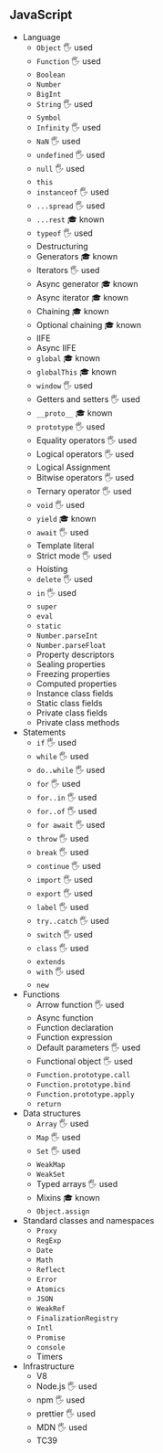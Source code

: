 ## JavaScript

- Language
  - `Object` 🖐️ used
  - `Function` 🖐️ used
  - `Boolean`
  - `Number`
  - `BigInt`
  - `String` 🖐️ used
  - `Symbol`
  - `Infinity` 🖐️ used
  - `NaN` 🖐️ used
  - `undefined` 🖐️ used
  - `null` 🖐️ used
  - `this`
  - `instanceof` 🖐️ used
  - `...spread` 🖐️ used
  - `...rest` 🎓 known
  - `typeof` 🖐️ used
  - Destructuring
  - Generators 🎓 known
  - Iterators 🖐️ used
  - Async generator 🎓 known
  - Async iterator 🎓 known
  - Chaining 🎓 known
  - Optional chaining 🎓 known
  - IIFE
  - Async IIFE
  - `global` 🎓 known
  - `globalThis` 🎓 known
  - `window` 🖐️ used
  - Getters and setters 🖐️ used
  - `__proto__` 🎓 known
  - `prototype` 🖐️ used
  - Equality operators 🖐️ used
  - Logical operators 🖐️ used
  - Logical Assignment
  - Bitwise operators 🖐️ used
  - Ternary operator 🖐️ used
  - `void` 🖐️ used
  - `yield` 🎓 known
  - `await` 🖐️ used
  - Template literal
  - Strict mode 🖐️ used
  - Hoisting
  - `delete` 🖐️ used
  - `in` 🖐️ used
  - `super`
  - `eval`
  - `static`
  - `Number.parseInt`
  - `Number.parseFloat`
  - Property descriptors
  - Sealing properties
  - Freezing properties
  - Computed properties
  - Instance class fields
  - Static class fields
  - Private class fields
  - Private class methods
- Statements
  - `if` 🖐️ used
  - `while` 🖐️ used
  - `do..while` 🖐️ used
  - `for` 🖐️ used
  - `for..in` 🖐️ used
  - `for..of` 🖐️ used
  - `for await` 🖐️ used
  - `throw` 🖐️ used
  - `break` 🖐️ used
  - `continue` 🖐️ used
  - `import` 🖐️ used
  - `export` 🖐️ used
  - `label` 🖐️ used
  - `try..catch` 🖐️ used
  - `switch` 🖐️ used
  - `class` 🖐️ used
  - `extends`
  - `with` 🖐️ used
  - `new`
- Functions
  - Arrow function 🖐️ used
  - Async function
  - Function declaration
  - Function expression
  - Default parameters 🖐️ used
  - Functional object 🖐️ used
  - `Function.prototype.call`
  - `Function.prototype.bind`
  - `Function.prototype.apply`
  - `return`
- Data structures
  - `Array` 🖐️ used
  - `Map` 🖐️ used
  - `Set` 🖐️ used
  - `WeakMap`
  - `WeakSet`
  - Typed arrays 🖐️ used
  - Mixins 🎓 known
  - `Object.assign`
- Standard classes and namespaces
  - `Proxy`
  - `RegExp`
  - `Date`
  - `Math`
  - `Reflect`
  - `Error`
  - `Atomics`
  - `JSON`
  - `WeakRef`
  - `FinalizationRegistry`
  - `Intl`
  - `Promise`
  - `console`
  - Timers
- Infrastructure
  - V8
  - Node.js 🖐️ used
  - npm 🖐️ used
  - prettier 🖐️ used
  - MDN 🖐️ used
  - TC39
